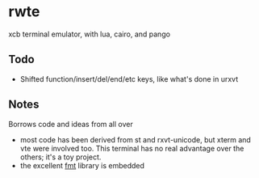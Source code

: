 # rwte

xcb terminal emulator, with lua, cairo, and pango

## Todo

* Shifted function/insert/del/end/etc keys, like what's done in urxvt

## Notes

Borrows code and ideas from all over
* most code has been derived from st and rxvt-unicode, but xterm and vte
  were involved too. This terminal has no real advantage over the others;
  it's a toy project.
* the excellent [fmt](https://github.com/fmtlib/fmt) library is embedded
